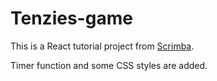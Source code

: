 # Tenzies-game

This is a React tutorial project from [Scrimba](https://scrimba.com/learn/learnreact).

Timer function and some CSS styles are added. 